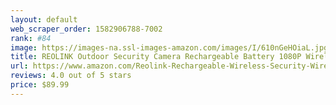 ```yaml
---
layout: default 
﻿web_scraper_order: 1582906788-7002
rank: #84
image: https://images-na.ssl-images-amazon.com/images/I/610nGeHOiaL.jpg
title: REOLINK Outdoor Security Camera Rechargeable Battery 1080P Wireless Surveillance Support…
url: https://www.amazon.com/Reolink-Rechargeable-Wireless-Security-Wire-Free/dp/B07GBV9WG9/ref=zg_mw_photo_84?_encoding=UTF8&psc=1&refRID=QT7YX3MAVBS9YT2R1GA7
reviews: 4.0 out of 5 stars
price: $89.99 
---
```

